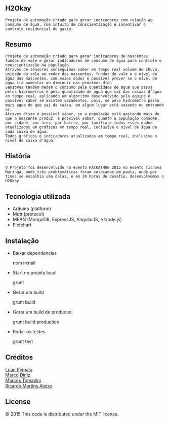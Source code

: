 ## H2Okay	
    Projeto de automação criado para gerar indicadores com relação ao consumo de água, com intuito de conscientização e incentivar o controle residencial de gasto.


## Resumo
	Projeto de automação criado para gerar indicadores de nascentes, fundos de vale e gerar indicadores de consumo de água para controle e conscientização da população.
	Através de sensores conseguimos saber em tempo real volume de chuva, umidade do solo ao redor das nascentes, fundos de vale e o nível de água das nascentes, com esses dados é possível prever se o nível de água irá aumentar ou diminuir nos próximos dias.
	Sensores também medem o consumo pela quantidade de água que passa pelos hidrômetros e pela quantidade de água que sai das caixas d’água em tempo real, aplicando um algoritmo desenvolvido pela equipe é possível saber se existem vazamentos, pois, se pelo hidrômetro passa mais água do que sai da caixa, em algum lugar está vazando ou entrando ar. 
	Através disso é possível saber, se a população está gastando mais do que a nascente produz, é possível saber, quanto a população consome, por cidade, por área, por bairro, por família e todos esses dados atualizados em gráficos em tempo real, inclusive o nível de água de cada caixa de água.
	Todos gráficos e indicadores atualizados em tempo real, inclusive o nivel da caixa d'água.

## História
	O Projeto foi desenvolvido no evento HACKATHON 2015 no evento Ticnova Maringá, onde três problemáticas foram colocadas em pauta, onde por times se escolhia uma delas, e em 24 horas de desafio, desenvolvemos o H2Okay.
    
    
## Tecnologia utilizada
* Arduino (platform)
* Mqtt (protocol)
* MEAN (MongoDB, ExpressJS, AngularJS, e Node.js)
* Flotchart
    
    
## Instalação

 * Baixar dependencias


	npm install
	    
 * Start no projeto local

	
	grunt

* Gerar um build


	grunt build

* Gerar um build de producao:


	grunt build:production

* Rodar os testes


	grunt test 

## Créditos
[Luan Pignata](https://github.com/LuanPignata)	
[Marco Diniz](https://github.com/marcodiniz)	
[Marcos Tomazini](https://github.com/marcostomazini)	
[Ricardo Martins Aleixo](https://github.com/ricardomaleixo)		
 
 ## License 
© 2015 This code is distributed under the MIT license.